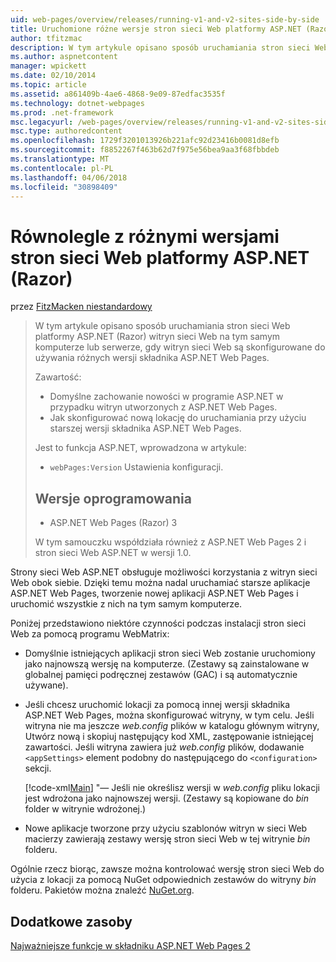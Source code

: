 ```yaml
---
uid: web-pages/overview/releases/running-v1-and-v2-sites-side-by-side
title: Uruchomione różne wersje stron sieci Web platformy ASP.NET (Razor) obok siebie | Dokumentacja firmy Microsoft
author: tfitzmac
description: W tym artykule opisano sposób uruchamiania stron sieci Web platformy ASP.NET (Razor) witryn sieci Web na tym samym komputerze lub serwerze, gdy witryn sieci Web są skonfigurowane do używania różnych wersji...
ms.author: aspnetcontent
manager: wpickett
ms.date: 02/10/2014
ms.topic: article
ms.assetid: a861409b-4ae6-4868-9e09-87edfac3535f
ms.technology: dotnet-webpages
ms.prod: .net-framework
msc.legacyurl: /web-pages/overview/releases/running-v1-and-v2-sites-side-by-side
msc.type: authoredcontent
ms.openlocfilehash: 1729f3201013926b221afc92d23416b0081d8efb
ms.sourcegitcommit: f8852267f463b62d7f975e56bea9aa3f68fbbdeb
ms.translationtype: MT
ms.contentlocale: pl-PL
ms.lasthandoff: 04/06/2018
ms.locfileid: "30898409"
---
```

<a name="running-different-versions-of-aspnet-web-pages-razor-side-by-side"></a>Równolegle z różnymi wersjami stron sieci Web platformy ASP.NET (Razor)
====================
przez [FitzMacken niestandardowy](https://github.com/tfitzmac)

> W tym artykule opisano sposób uruchamiania stron sieci Web platformy ASP.NET (Razor) witryn sieci Web na tym samym komputerze lub serwerze, gdy witryn sieci Web są skonfigurowane do używania różnych wersji składnika ASP.NET Web Pages.
> 
> Zawartość:
> 
> - Domyślne zachowanie nowości w programie ASP.NET w przypadku witryn utworzonych z ASP.NET Web Pages.
> - Jak skonfigurować nową lokację do uruchamiania przy użyciu starszej wersji składnika ASP.NET Web Pages.
>   
> 
> Jest to funkcja ASP.NET, wprowadzona w artykule:
> 
> - `webPages:Version` Ustawienia konfiguracji.
>   
> 
> ## <a name="software-versions"></a>Wersje oprogramowania
> 
> 
> - ASP.NET Web Pages (Razor) 3
>   
> 
> W tym samouczku współdziała również z ASP.NET Web Pages 2 i stron sieci Web ASP.NET w wersji 1.0.


Strony sieci Web ASP.NET obsługuje możliwości korzystania z witryn sieci Web obok siebie. Dzięki temu można nadal uruchamiać starsze aplikacje ASP.NET Web Pages, tworzenie nowej aplikacji ASP.NET Web Pages i uruchomić wszystkie z nich na tym samym komputerze.

Poniżej przedstawiono niektóre czynności podczas instalacji stron sieci Web za pomocą programu WebMatrix:

- Domyślnie istniejących aplikacji stron sieci Web zostanie uruchomiony jako najnowszą wersję na komputerze. (Zestawy są zainstalowane w globalnej pamięci podręcznej zestawów (GAC) i są automatycznie używane).
- Jeśli chcesz uruchomić lokacji za pomocą innej wersji składnika ASP.NET Web Pages, można skonfigurować witryny, w tym celu. Jeśli witryna nie ma jeszcze *web.config* plików w katalogu głównym witryny, Utwórz nową i skopiuj następujący kod XML, zastępowanie istniejącej zawartości. Jeśli witryna zawiera już *web.config* plików, dodawanie `<appSettings>` element podobny do następującego do `<configuration>` sekcji.

    [!code-xml[Main](running-v1-and-v2-sites-side-by-side/samples/sample1.xml)]
  "— Jeśli nie określisz wersji w *web.config* pliku lokacji jest wdrożona jako najnowszej wersji. (Zestawy są kopiowane do *bin* folder w witrynie wdrożonej.)
- Nowe aplikacje tworzone przy użyciu szablonów witryn w sieci Web macierzy zawierają zestawy wersję stron sieci Web w tej witrynie *bin* folderu.

Ogólnie rzecz biorąc, zawsze można kontrolować wersję stron sieci Web do użycia z lokacji za pomocą NuGet odpowiednich zestawów do witryny *bin* folderu. Pakietów można znaleźć [NuGet.org](http://NuGet.org).

## <a name="additional-resources"></a>Dodatkowe zasoby

[Najważniejsze funkcje w składniku ASP.NET Web Pages 2](top-features-in-web-pages-2.md)
